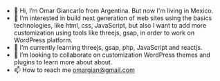 - 👋 Hi, I’m Omar Giancarlo from Argentina. But now I'm living in Mexico.
- 👀 I’m interested in build next generation of web sites using the basics technologies, like  html, css, JavaScript, but also I want to add more customization using tools like threejs, gsap, in order to work on WordPress platform. 
- 🌱 I’m currently learning threejs, gsap, php, JavaScript and reactjs.
- 💞️ I’m looking to collaborate on customization WordPress themes and plugins to learn more about about.
- 📫 How to reach me omargian@gmail.com

<!---
omargian/omargian is a ✨ special ✨ repository because its `README.md` (this file) appears on your GitHub profile.
You can click the Preview link to take a look at your changes.
--->
